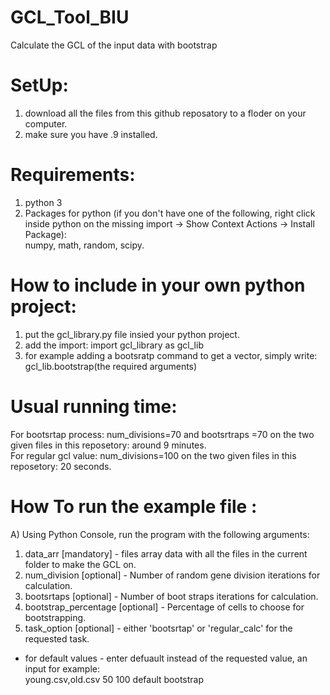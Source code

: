 # GCL_Tool_BIU
Calculate the GCL of the input data with bootstrap

# SetUp:
1) download all the files from this github reposatory to a floder on your computer.
2) make sure you have .9 installed.

# Requirements:
1) python 3
2) Packages for python (if you don't have one of the following, right click inside python on the missing import -> Show Context Actions -> Install Package):<br /> numpy, math, random, scipy.

# How to include in your own python project:
1) put the gcl_library.py file insied your python project.
2) add the import: import gcl_library as gcl_lib
3) for example adding a bootsratp command to get a vector, simply write: gcl_lib.bootstrap(the required arguments)

# Usual running time:
For bootsrtap process: num_divisions=70 and bootsrtraps =70 on the two given files in this reposetory: around 9 minutes.
<br />For regular gcl value: num_divisions=100 on the two given files in this reposetory: 20 seconds.

# How To run the example file :
A) Using Python Console, run the program with the following arguments:
1) data_arr [mandatory] - files array data with all the files in the current folder to make the GCL on.
2) num_division [optional] - Number of random gene division iterations for calculation.
3) bootsrtaps [optional] - Number of boot straps iterations for calculation.
4) bootstrap_percentage [optional] - Percentage of cells to choose for bootstrapping.
5) task_option [optional] - either 'bootsrtap' or 'regular_calc' for the requested task.
* for default values - enter defuault instead of the requested value, an input for example:<br />
young.csv,old.csv 50 100 default bootstrap
